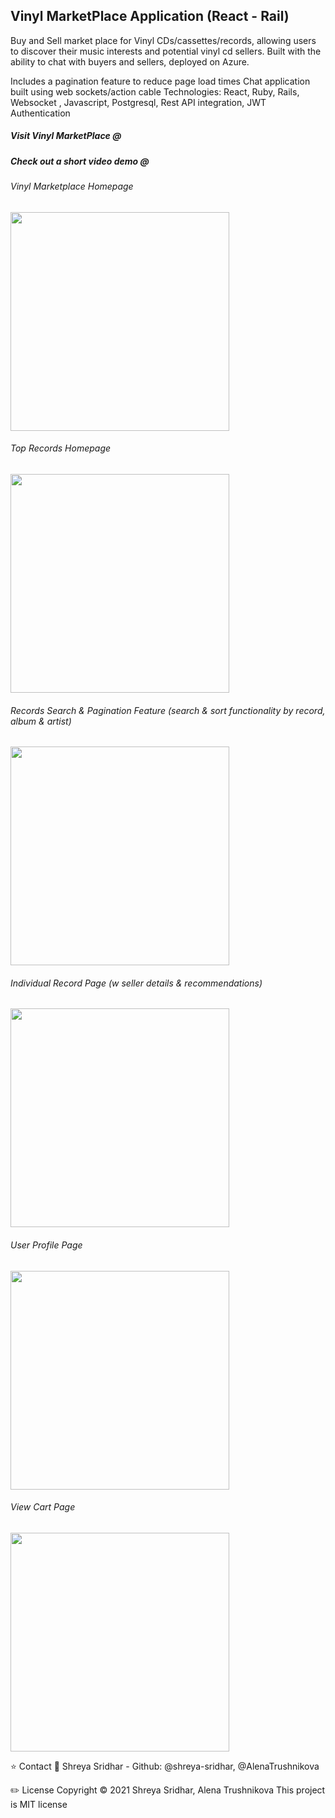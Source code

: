 ## Vinyl MarketPlace Application (React - Rail)

Buy and Sell market place for Vinyl CDs/cassettes/records, allowing users to discover their music interests and potential vinyl cd sellers. Built with the ability to chat with buyers and sellers, deployed on Azure.

Includes a pagination feature to reduce page load times
Chat application built using web sockets/action cable
Technologies: React, Ruby, Rails, Websocket , Javascript, Postgresql, Rest API integration, JWT Authentication

##### Visit Vinyl MarketPlace @ 
##### Check out a short video demo @ 

###### Vinyl Marketplace Homepage
<img src="https://user-images.githubusercontent.com/19844780/120867421-c0534f80-c546-11eb-9df2-4e6fca807783.PNG" width="350">

###### Top Records Homepage
<img src="https://user-images.githubusercontent.com/19844780/120867432-c6493080-c546-11eb-8006-cbc5ed244e37.PNG" width="350">

###### Records Search & Pagination Feature (search & sort functionality by record, album & artist)
<img src="https://user-images.githubusercontent.com/19844780/120867439-c9442100-c546-11eb-8731-bb86287165ec.PNG" width="350">

###### Individual Record Page (w seller details & recommendations)
<img src="https://user-images.githubusercontent.com/19844780/120867446-cb0de480-c546-11eb-884e-d03066d44f71.PNG" width="350">

###### User Profile Page 
<img src="https://user-images.githubusercontent.com/19844780/120867450-cd703e80-c546-11eb-96c8-bf7f6e7c59b6.PNG" width="350">

###### View Cart Page
<img src="https://user-images.githubusercontent.com/19844780/120867459-d103c580-c546-11eb-9d2e-5851c2dd10d4.PNG" width="350">

⭐ Contact 👤 Shreya Sridhar - Github: @shreya-sridhar, @AlenaTrushnikova

✏️ License Copyright © 2021 Shreya Sridhar, Alena Trushnikova
This project is MIT license
